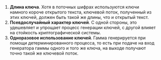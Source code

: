 1. **Длина ключа**. Хотя в поточных шифрах используются ключи намного короче открытого текста, ключевой поток, полученный из этих ключей, должен быть такой же длины, что и открытый текст.
2. **Псевдослучайный характер ключей**. С одной стороны, это удешевляет и упрощает процесс генерации ключей, с другой влияет на стойкость криптографической системы.
3. **Одноразовое использование ключей**. Гамма генерируется при помощи детерминированного процесса, то есть при подаче на вход генератора гаммы одного и того же ключа, на выходе получают точно такой же ключевой поток.
